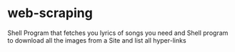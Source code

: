 # web-scraping
Shell Program that fetches you lyrics of songs you need and Shell program to download all the images from a Site and list all hyper-links

